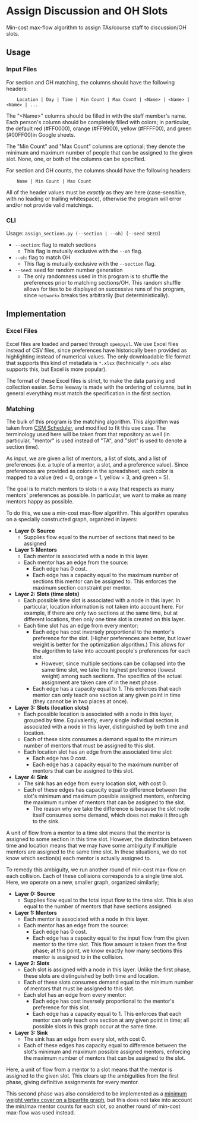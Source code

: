 # Assign Discussion and OH Slots

Min-cost max-flow algorithm to assign TAs/course staff to discussion/OH slots.

## Usage

### Input Files

For section and OH matching, the columns should have the following headers:

```
    Location | Day | Time | Min Count | Max Count | <Name> | <Name> | <Name> | ...
```

The "\<Name>" columns should be filled in with the staff member's name.
Each person's column should be completely filled with colors; in particular, the default
red (#FF0000), orange (#FF9900), yellow (#FFFF00), and green (#00FF00)in Google sheets.

The "Min Count" and "Max Count" columns are optional; they denote the minimum and maximum
number of people that can be assigned to the given slot.
None, one, or both of the columns can be specified.

For section and OH counts, the columns should have the following headers:

```
    Name | Min Count | Max Count
```

All of the header values must be _exactly_ as they are here (case-sensitive, with no leading or trailing whitespace), otherwise the program will error and/or not provide valid matchings.

### CLI

Usage: `assign_sections.py (--section | --oh) [--seed SEED]`

-   `--section`: flag to match sections
    -   This flag is mutually exclusive with the `--oh` flag.
-   `--oh`: flag to match OH
    -   This flag is mutually exclusive with the `--section` flag.
-   `--seed`: seed for random number generation
    -   The only randomness used in this program is to shuffle the preferences prior to matching sections/OH. This random shuffle allows for ties to be displayed on successive runs of the program, since `networkx` breaks ties arbitrarily (but deterministically).

## Implementation

### Excel Files

Excel files are loaded and parsed through `openpyxl`. We use Excel files instead of CSV files, since preferences have historically been provided as highlighting instead of numerical values. The only downloadable file format that supports this kind of metadata is `*.xlsx` (technically `*.ods` also supports this, but Excel is more popular).

The format of these Excel files is strict, to make the data parsing and collection easier. Some leeway is made with the ordering of columns, but in general everything must match the specification in the first section.

### Matching

The bulk of this program is the matching algorithm. This algorithm was taken from [CSM Scheduler](https://github.com/csmberkeley/csm_web/), and modified to fit this use case. The terminology used here will be taken from that repository as well (in particular, "mentor" is used instead of "TA", and "slot" is used to denote a section time).

As input, we are given a list of mentors, a list of slots, and a list of preferences (i.e. a tuple of a mentor, a slot, and a preference value). Since preferences are provided as colors in the spreadsheet, each color is mapped to a value (red = 0, orange = 1, yellow = 3, and green = 5).

The goal is to match mentors to slots in a way that respects as many mentors' preferences as possible. In particular, we want to make as many mentors happy as possible.

To do this, we use a min-cost max-flow algorithm. This algorithm operates on a specially constructed graph, organized in layers:

-   **Layer 0: Source**
    -   Supplies flow equal to the number of sections that need to be assigned
-   **Layer 1: Mentors**
    -   Each mentor is associated with a node in this layer.
    -   Each mentor has an edge from the source:
        -   Each edge has 0 cost.
        -   Each edge has a capacity equal to the maximum number of sections this mentor can be assigned to. This enforces the maximum section constraint per mentor.
-   **Layer 2: Slots (time slots)**
    -   Each possible time slot is associated with a node in this layer. In particular, location information is not taken into account here. For example, if there are only two sections at the same time, but at different locations, then only one time slot is created on this layer.
    -   Each time slot has an edge from every mentor:
        -   Each edge has cost inversely proportional to the mentor's preference for the slot. (Higher preferences are better, but lower weight is better for the optimization algorithm.) This allows for the algorithm to take into account people's preferences for each slot.
            -   However, since multiple sections can be collapsed into the same time slot, we take the highest preference (lowest weight) among such sections. The specifics of the actual assignment are taken care of in the next phase.
        -   Each edge has a capacity equal to 1. This enforces that each mentor can only teach one section at any given point in time (they cannot be in two places at once).
-   **Layer 3: Slots (location slots)**
    -   Each possible location is associated with a node in this layer, grouped by time. Equivalently, every single individual section is associated with a node in this layer, distinguished by both time and location.
    -   Each of these slots consumes a demand equal to the minimum number of mentors that must be assigned to this slot.
    -   Each location slot has an edge from the associated time slot:
        -   Each edge has 0 cost.
        -   Each edge has a capacity equal to the maximum number of mentors that can be assigned to this slot.
-   **Layer 4: Sink**
    -   The sink has an edge from every location slot, with cost 0.
    -   Each of these edges has capacity equal to difference between the slot's minimum and maximum possible assigned mentors, enforcing the maximum number of mentors that can be assigned to the slot.
        -   The reason why we take the difference is because the slot node itself consumes some demand, which does not make it through to the sink.

A unit of flow from a mentor to a time slot means that the mentor is assigned to some section in this time slot. However, the distinction between time and location means that we may have some ambiguity if multiple mentors are assigned to the same time slot. In these situations, we do not know which section(s) each mentor is actually assigned to.

To remedy this ambiguity, we run another round of min-cost max-flow on each collision. Each of these collisions corresponds to a single time slot. Here, we operate on a new, smaller graph, organized similarly;

-   **Layer 0: Source**
    -   Supplies flow equal to the total input flow to the time slot. This is also equal to the number of mentors that have sections assigned.
-   **Layer 1: Mentors**
    -   Each mentor is associated with a node in this layer.
    -   Each mentor has an edge from the source:
        -   Each edge has 0 cost.
        -   Each edge has a capacity equal to the input flow from the given mentor to the time slot. This flow amount is taken from the first phase; at this point, we know exactly how many sections this mentor is assigned to in the collision.
-   **Layer 2: Slots**
    -   Each slot is assigned with a node in this layer. Unlike the first phase, these slots are distinguished by both time and location.
    -   Each of these slots consumes demand equal to the minimum number of mentors that must be assigned to this slot.
    -   Each slot has an edge from every mentor:
        -   Each edge has cost inversely proportional to the mentor's preference for this slot.
        -   Each edge has a capacity equal to 1. This enforces that each mentor can only teach one section at any given point in time; all possible slots in this graph occur at the same time.
-   **Layer 3: Sink**
    -   The sink has an edge from every slot, with cost 0.
    -   Each of these edges has capacity equal to difference between the slot's minimum and maximum possible assigned mentors, enforcing the maximum number of mentors that can be assigned to the slot.

Here, a unit of flow from a mentor to a slot means that the mentor is assigned to the given slot. This clears up the ambiguities from the first phase, giving definitive assignments for every mentor.

This second phase was also considered to be implemented as a [minimum weight vertex cover on a bipartite graph](https://networkx.org/documentation/stable/reference/algorithms/generated/networkx.algorithms.bipartite.matching.to_vertex_cover.html), but this does not take into account the min/max mentor counts for each slot, so another round of min-cost max-flow was used instead.
